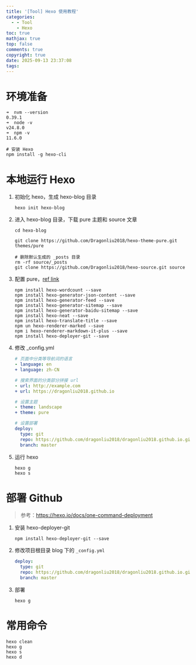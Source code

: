 ```yaml
---
title: '[Tool] Hexo 使用教程'
categories:
  - - Tool
    - Hexo
toc: true
mathjax: true
top: false
comments: true
copyright: true
date: 2025-09-13 23:37:08
tags:
---
```


# 环境准备

```shell
➜  nvm --version
0.39.1
➜  node -v
v24.8.0
➜  npm -v
11.6.0

# 安装 Hexo
npm install -g hexo-cli 
```

# 本地运行 Hexo

1. 初始化 hexo，生成 hexo-blog 目录

   ```shell
   hexo init hexo-blog
   ```

2. 进入 hexo-blog 目录，下载 pure 主题和 source 文章

   ```shell
   cd hexo-blog

   git clone https://github.com/Dragonliu2018/hexo-theme-pure.git themes/pure

   # 删除默认生成的 _posts 目录
   rm -rf source/_posts
   git clone https://github.com/Dragonliu2018/hexo-source.git source
   ```

3. 配置 pure，[ref link](https://github.com/Dragonliu2018/hexo-theme-pure)

   ```shell
   npm install hexo-wordcount --save
   npm install hexo-generator-json-content --save
   npm install hexo-generator-feed --save
   npm install hexo-generator-sitemap --save
   npm install hexo-generator-baidu-sitemap --save
   npm install hexo-neat --save
   npm install hexo-translate-title --save
   npm un hexo-renderer-marked --save
   npm i hexo-renderer-markdown-it-plus --save
   npm install hexo-deployer-git --save
   ```

4. 修改 _config.yml

   ```yaml
   # 页面中分类等导航词的语言
   - language: en
   + language: zh-CN
   
   # 搜索界面的分类部分拼接 url
   - url: http://example.com
   + url: https://dragonliu2018.github.io
   
   # 设置主题
   - theme: landscape
   + theme: pure
   
   # 设置部署
   deploy:
     type: git
     repo: https://github.com/dragonliu2018/dragonliu2018.github.io.git
     branch: master
   ```

5. 运行 hexo

   ```
   hexo g
   hexo s
   ```

# 部署 Github
> 参考：https://hexo.io/docs/one-command-deployment

1. 安装 hexo-deployer-git

   ```shell
   npm install hexo-deployer-git --save
   ```
2. 修改项目根目录 blog 下的 `_config.yml`

   ```yaml
   deploy:
     type: git
     repo: https://github.com/dragonliu2018/dragonliu2018.github.io.git
     branch: master
   ```
3. 部署

   ```
   hexo g
   ```

# 常用命令

```shell
hexo clean
hexo g
hexo s
hexo d
```
